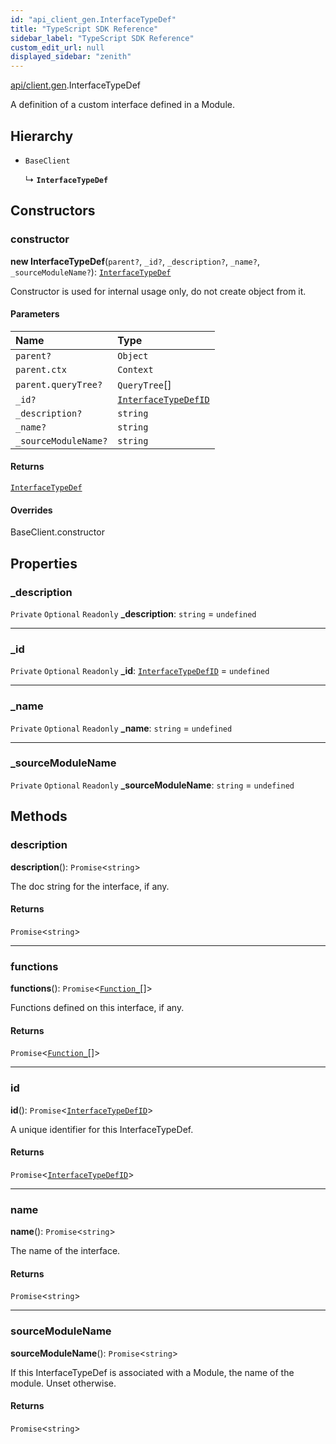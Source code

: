```yaml
---
id: "api_client_gen.InterfaceTypeDef"
title: "TypeScript SDK Reference"
sidebar_label: "TypeScript SDK Reference"
custom_edit_url: null
displayed_sidebar: "zenith"
---
```


[api/client.gen](../modules/api_client_gen.md).InterfaceTypeDef

A definition of a custom interface defined in a Module.

## Hierarchy

- `BaseClient`

  ↳ **`InterfaceTypeDef`**

## Constructors

### constructor

**new InterfaceTypeDef**(`parent?`, `_id?`, `_description?`, `_name?`, `_sourceModuleName?`): [`InterfaceTypeDef`](api_client_gen.InterfaceTypeDef.md)

Constructor is used for internal usage only, do not create object from it.

#### Parameters

| Name | Type |
| :------ | :------ |
| `parent?` | `Object` |
| `parent.ctx` | `Context` |
| `parent.queryTree?` | `QueryTree`[] |
| `_id?` | [`InterfaceTypeDefID`](../modules/api_client_gen.md#interfacetypedefid) |
| `_description?` | `string` |
| `_name?` | `string` |
| `_sourceModuleName?` | `string` |

#### Returns

[`InterfaceTypeDef`](api_client_gen.InterfaceTypeDef.md)

#### Overrides

BaseClient.constructor

## Properties

### \_description

 `Private` `Optional` `Readonly` **\_description**: `string` = `undefined`

___

### \_id

 `Private` `Optional` `Readonly` **\_id**: [`InterfaceTypeDefID`](../modules/api_client_gen.md#interfacetypedefid) = `undefined`

___

### \_name

 `Private` `Optional` `Readonly` **\_name**: `string` = `undefined`

___

### \_sourceModuleName

 `Private` `Optional` `Readonly` **\_sourceModuleName**: `string` = `undefined`

## Methods

### description

**description**(): `Promise`\<`string`\>

The doc string for the interface, if any.

#### Returns

`Promise`\<`string`\>

___

### functions

**functions**(): `Promise`\<[`Function_`](api_client_gen.Function_.md)[]\>

Functions defined on this interface, if any.

#### Returns

`Promise`\<[`Function_`](api_client_gen.Function_.md)[]\>

___

### id

**id**(): `Promise`\<[`InterfaceTypeDefID`](../modules/api_client_gen.md#interfacetypedefid)\>

A unique identifier for this InterfaceTypeDef.

#### Returns

`Promise`\<[`InterfaceTypeDefID`](../modules/api_client_gen.md#interfacetypedefid)\>

___

### name

**name**(): `Promise`\<`string`\>

The name of the interface.

#### Returns

`Promise`\<`string`\>

___

### sourceModuleName

**sourceModuleName**(): `Promise`\<`string`\>

If this InterfaceTypeDef is associated with a Module, the name of the module. Unset otherwise.

#### Returns

`Promise`\<`string`\>
